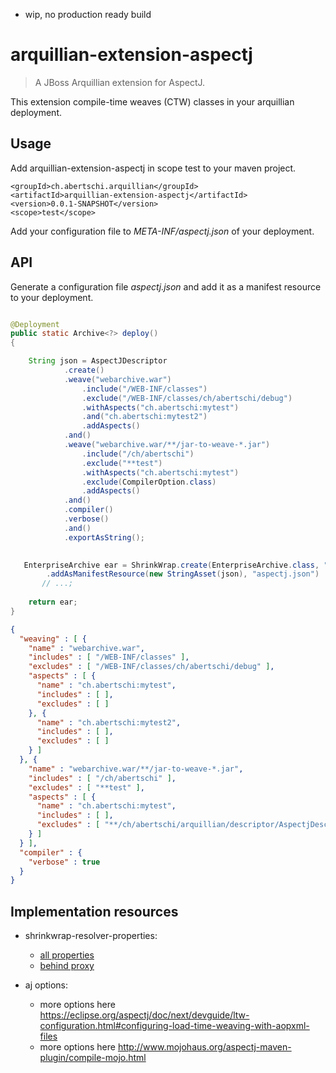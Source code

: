 - wip, no production ready build

# arquillian-extension-aspectj

> A JBoss Arquillian extension for AspectJ.

This extension compile-time weaves (CTW) classes in your arquillian deployment.
    
## Usage

Add arquillian-extension-aspectj in scope test to your maven project.

    <groupId>ch.abertschi.arquillian</groupId>
    <artifactId>arquillian-extension-aspectj</artifactId>
    <version>0.0.1-SNAPSHOT</version>
    <scope>test</scope>
    
Add your configuration file to *META-INF/aspectj.json* of your deployment.

## API

Generate a configuration file *aspectj.json* and add it as a manifest resource to your deployment.

```java

@Deployment
public static Archive<?> deploy()
{

    String json = AspectJDescriptor
            .create()
            .weave("webarchive.war")
                .include("/WEB-INF/classes")
                .exclude("/WEB-INF/classes/ch/abertschi/debug")
                .withAspects("ch.abertschi:mytest")
                .and("ch.abertschi:mytest2")
                .addAspects()
            .and()
            .weave("webarchive.war/**/jar-to-weave-*.jar")
                .include("/ch/abertschi")
                .exclude("**test")
                .withAspects("ch.abertschi:mytest")
                .exclude(CompilerOption.class)
                .addAspects()
            .and()
            .compiler()
            .verbose()
            .and()
            .exportAsString();
        

   EnterpriseArchive ear = ShrinkWrap.create(EnterpriseArchive.class, "my-ear.ear")
        .addAsManifestResource(new StringAsset(json), "aspectj.json")
       // ...;
       
    return ear;
}

```

```json
{
  "weaving" : [ {
    "name" : "webarchive.war",
    "includes" : [ "/WEB-INF/classes" ],
    "excludes" : [ "/WEB-INF/classes/ch/abertschi/debug" ],
    "aspects" : [ {
      "name" : "ch.abertschi:mytest",
      "includes" : [ ],
      "excludes" : [ ]
    }, {
      "name" : "ch.abertschi:mytest2",
      "includes" : [ ],
      "excludes" : [ ]
    } ]
  }, {
    "name" : "webarchive.war/**/jar-to-weave-*.jar",
    "includes" : [ "/ch/abertschi" ],
    "excludes" : [ "**test" ],
    "aspects" : [ {
      "name" : "ch.abertschi:mytest",
      "includes" : [ ],
      "excludes" : [ "**/ch/abertschi/arquillian/descriptor/AspectjDescriptorBuilder/CompilerOption*" ]
    } ]
  } ],
  "compiler" : {
    "verbose" : true
  }
}
```


## Implementation resources
- shrinkwrap-resolver-properties:
  - [all properties](https://books.google.ch/books?id=3S0QAwAAQBAJ&pg=PA35&lpg=PA35&dq=org.apache.maven.user-settings&source=bl&ots=iCQHdu0Y5x&sig=8H4MDbGF3tHN7MtvuzU0W2TYELM&hl=en&sa=X&ved=0ahUKEwi91auB1PLLAhVE_iwKHUZ9A64Q6AEIUzAJ#v=onepage&q=org.apache.maven.user-settings&f=false)
  - [behind proxy](http://stackoverflow.com/questions/6291146/arquillian-shrinkwrap-mavendependencyresolver-behind-proxy)

- aj options:
  - more options here https://eclipse.org/aspectj/doc/next/devguide/ltw-configuration.html#configuring-load-time-weaving-with-aopxml-files
  - more options here http://www.mojohaus.org/aspectj-maven-plugin/compile-mojo.html